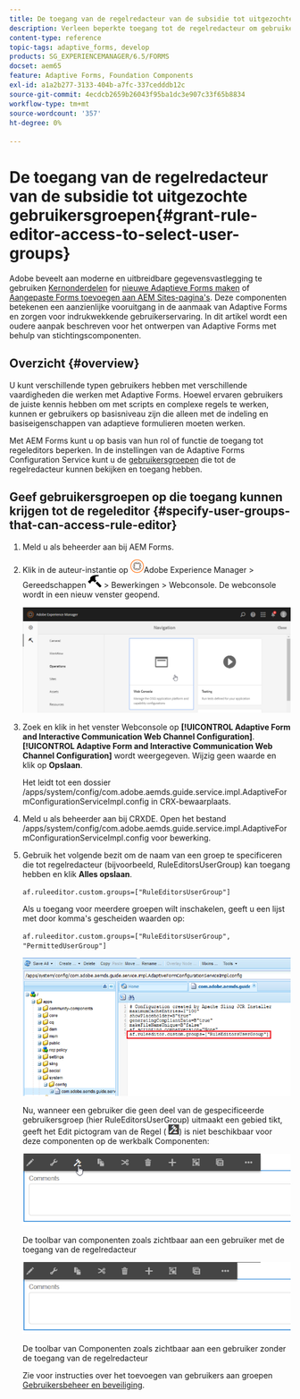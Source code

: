 ```yaml
---
title: De toegang van de regelredacteur van de subsidie tot uitgezochte gebruikersgroepen
description: Verleen beperkte toegang tot de regelredacteur om gebruikersgroepen te selecteren.
content-type: reference
topic-tags: adaptive_forms, develop
products: SG_EXPERIENCEMANAGER/6.5/FORMS
docset: aem65
feature: Adaptive Forms, Foundation Components
exl-id: a1a2b277-3133-404b-a7fc-337cedddb12c
source-git-commit: 4ecdcb2659b26043f95ba1dc3e907c33f65b8834
workflow-type: tm+mt
source-wordcount: '357'
ht-degree: 0%

---
```


# De toegang van de regelredacteur van de subsidie tot uitgezochte gebruikersgroepen{#grant-rule-editor-access-to-select-user-groups}

<span class="preview"> Adobe beveelt aan moderne en uitbreidbare gegevensvastlegging te gebruiken [Kernonderdelen](https://experienceleague.adobe.com/docs/experience-manager-core-components/using/adaptive-forms/introduction.html) for [nieuwe Adaptieve Forms maken](/help/forms/using/create-an-adaptive-form-core-components.md) of [Aangepaste Forms toevoegen aan AEM Sites-pagina&#39;s](/help/forms/using/create-or-add-an-adaptive-form-to-aem-sites-page.md). Deze componenten betekenen een aanzienlijke vooruitgang in de aanmaak van Adaptive Forms en zorgen voor indrukwekkende gebruikerservaring. In dit artikel wordt een oudere aanpak beschreven voor het ontwerpen van Adaptive Forms met behulp van stichtingscomponenten. </span>

## Overzicht {#overview}

U kunt verschillende typen gebruikers hebben met verschillende vaardigheden die werken met Adaptive Forms. Hoewel ervaren gebruikers de juiste kennis hebben om met scripts en complexe regels te werken, kunnen er gebruikers op basisniveau zijn die alleen met de indeling en basiseigenschappen van adaptieve formulieren moeten werken.

Met AEM Forms kunt u op basis van hun rol of functie de toegang tot regeleditors beperken. In de instellingen van de Adaptive Forms Configuration Service kunt u de [gebruikersgroepen](/help/sites-administering/security.md) die tot de regelredacteur kunnen bekijken en toegang hebben.

## Geef gebruikersgroepen op die toegang kunnen krijgen tot de regeleditor {#specify-user-groups-that-can-access-rule-editor}

1. Meld u als beheerder aan bij AEM Forms.
1. Klik in de auteur-instantie op ![adobeexperienceManager](assets/adobeexperiencemanager.png)Adobe Experience Manager > Gereedschappen ![hamer](assets/hammer.png) > Bewerkingen > Webconsole. De webconsole wordt in een nieuw venster geopend.

   ![1-2](assets/1-2.png)

1. Zoek en klik in het venster Webconsole op **[!UICONTROL Adaptive Form and Interactive Communication Web Channel Configuration]**. **[!UICONTROL Adaptive Form and Interactive Communication Web Channel Configuration]** wordt weergegeven. Wijzig geen waarde en klik op **Opslaan**.

   Het leidt tot een dossier /apps/system/config/com.adobe.aemds.guide.service.impl.AdaptiveFormConfigurationServiceImpl.config in CRX-bewaarplaats.

1. Meld u als beheerder aan bij CRXDE. Open het bestand /apps/system/config/com.adobe.aemds.guide.service.impl.AdaptiveFormConfigurationServiceImpl.config voor bewerking.
1. Gebruik het volgende bezit om de naam van een groep te specificeren die tot regelredacteur (bijvoorbeeld, RuleEditorsUserGroup) kan toegang hebben en klik **Alles opslaan**.

   `af.ruleeditor.custom.groups=["RuleEditorsUserGroup"]`

   Als u toegang voor meerdere groepen wilt inschakelen, geeft u een lijst met door komma&#39;s gescheiden waarden op:

   `af.ruleeditor.custom.groups=["RuleEditorsUserGroup", "PermittedUserGroup"]`

   ![Gebruiker maken](assets/create_user_new.png)

   Nu, wanneer een gebruiker die geen deel van de gespecificeerde gebruikersgroep (hier RuleEditorsUserGroup) uitmaakt een gebied tikt, geeft het Edit pictogram van de Regel ( ![edit-rules1](assets/edit-rules1.png)) is niet beschikbaar voor deze componenten op de werkbalk Componenten:

   ![componentstoolbarwither](assets/componentstoolbarwithre.png)

   De toolbar van componenten zoals zichtbaar aan een gebruiker met de toegang van de regelredacteur

   ![componentstoolbarwithouding](assets/componentstoolbarwithoutre.png)

   De toolbar van Componenten zoals zichtbaar aan een gebruiker zonder de toegang van de regelredacteur

   Zie voor instructies over het toevoegen van gebruikers aan groepen [Gebruikersbeheer en beveiliging](/help/sites-administering/security.md).
